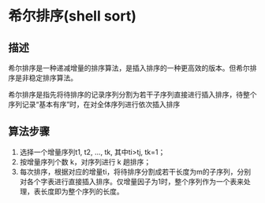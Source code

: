 # 希尔排序(shell sort)

## 描述

希尔排序是一种递减增量的排序算法，是插入排序的一种更高效的版本。但希尔排序是非稳定排序算法。

希尔排序是指先将待排序的记录序列分割为若干子序列直接进行插入排序，待整个序列记录“基本有序”时，在对全体序列进行依次插入排序

## 算法步骤

1. 选择一个增量序列t1, t2, ..., tk, 其中ti>tj, tk=1；
2. 按增量序列个数 k，对序列进行 k 趟排序；
3. 每次排序，根据对应的增量ti，将待排序分割成若干长度为m的子序列，分别对各个字表进行直接插入排序。仅增量因子为1时，整个序列作为一个表来处理，表长度即为整个序列的长度。